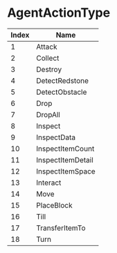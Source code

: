 # AgentActionType

Index | Name
--- | ---
1 | Attack
2 | Collect
3 | Destroy
4 | DetectRedstone
5 | DetectObstacle
6 | Drop
7 | DropAll
8 | Inspect
9 | InspectData
10 | InspectItemCount
11 | InspectItemDetail
12 | InspectItemSpace
13 | Interact
14 | Move
15 | PlaceBlock
16 | Till
17 | TransferItemTo
18 | Turn